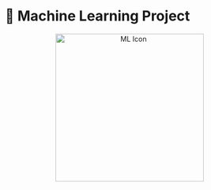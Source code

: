 # 🤖 Machine Learning Project

<p align="center">
  <img src="https://img.freepik.com/free-photo/ai-technology-brain-background-digital-transformation-concept_53876-124672.jpg?t=st=1734077629~exp=1734081229~hmac=6d95db7f059214ef24168ed3d8b181c4cc28f2ff9a1446b83784cc7ad5609f5d&w=740" alt="ML Icon" width="300">
</p>



